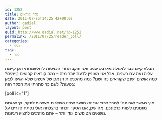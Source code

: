 ```yaml
---
id: 1252
title: סקר קוראים
date: 2011-07-25T14:25:42+00:00
author: gadial
layout: post
guid: http://www.gadial.net/?p=1252
permalink: /2011/07/25/reader_poll/
categories:
  - כללי
tags:
  - סקר
---
```

הבלוג קיים כבר למעלה מארבע שנים ואני עוקב אחרי הכניסות לו ולשמחתי אכן קיימת עליה נאה עם השנים, אבל אני מעוניין לדעת יותר מזה &#8211; כמה קוראים קבועים קיימים? כמה אנשים ישנם שקוראים פה ושם? כמה מהכניסות הן אכן של אנשים שלא הגיעו לכאן בטעות? לשם כך פתחתי את הסקר הזה:

[poll id="1"]

חוץ מאשר לגרום לי למרר בבכי אני לא חושב שיהיו השלכות מעשיות לסקר, כך שאתם מוזמנים לענות כרצונכם. מה שכן, אם הסקר יוכתר בהצלחה אולי נפתח סקרים על נושאים מטופשים עוד יותר &#8211; אתם מוזמנים להציע רעיונות.